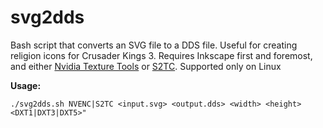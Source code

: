 
# svg2dds

Bash script that converts an SVG file to a DDS file. Useful for creating religion icons for Crusader Kings 3.
Requires Inkscape first and foremost, and either [Nvidia Texture Tools](https://github.com/castano/nvidia-texture-tools) or [S2TC](https://github.com/divVerent/s2tc). Supported only on Linux

**Usage:**

    ./svg2dds.sh NVENC|S2TC <input.svg> <output.dds> <width> <height> <DXT1|DXT3|DXT5>"
